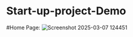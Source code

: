 # Start-up-project-Demo
#Home Page:
![Screenshot 2025-03-07 124451](https://github.com/user-attachments/assets/ccbbd37c-1940-4177-8ff9-e7cd60d38342)
